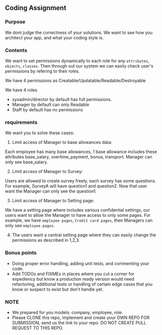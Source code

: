 ## Coding Assignment

### Purpose
We dont judge the correctness of your solutions.
We want to see how you architect your app, and what your coding style is.

### Contents

We want to set permissions dynamically to each role for any `attributes`, `objects`, `classes`.
Then through out our system we can easily check user's permissions by refering to their roles.

We have 4 permissions as Creatable/Updatable/Readable/Destroyable

We have 4 roles
- sysadmin/director by default has full permissions.
- Manager by default can only Readable
- Staff by default has no permissions

### requirements

We want you to solve these cases:

1. Limit access of Manager to base allowances data:

  Each employee has many base allowances, 1 base allowance includes these attributes base_salary, overtime_payment, bonus, transport. Manager can only see base_salary.
  
 2. Limit access of Manager to Survey:

  Users are allowed to create survey freely, each survey has some questions. For example, SurveyA will have question1 and question2. Now that user want the Manager can only see the question1.
  
3. Limit access of Manager to Setting page:
  
  We have a setting page where includes various confidential settings, our users want to allow the Manager to have access to only some pages. For example, we have `employee pages`, `Credit card pages`, then Managers can only see `employee pages`.
  
4. The users want a central setting page where they can easily change the permissions as described in 1,2,3.

### Bonus points
- Doing proper error handling, adding unit tests, and commenting your code.
- Add TODOs and FIXMEs in places where you cut a corner for expediency but know a production ready version would need refactoring, additional tests or handling of certain edge cases that you know or suspect to exist but don't handle yet.

### NOTE
- We prepared for you models: company, employee, role.
- Please CLONE this repo, implement and create your OWN REPO FOR SUBMISSION, send us the link to your repo. DO NOT CREATE PULL REQUEST TO THIS REPO.

